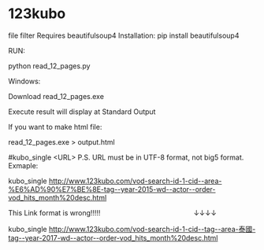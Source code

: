 # 123kubo
file filter
Requires beautifulsoup4
Installation:
pip install beautifulsoup4

RUN:

python read_12_pages.py

Windows:

Download read_12_pages.exe

Execute result will display at Standard Output


If you want to make html file:

read_12_pages.exe > output.html



#kubo_single \<URL\>
P.S. URL must be in UTF-8 format, not big5 format.
Exmaple:

kubo_single http://www.123kubo.com/vod-search-id-1-cid--area-%E6%AD%90%E7%BE%8E-tag--year-2015-wd--actor--order-vod_hits_month%20desc.html

This Link format is wrong!!!!!                                                                         ↓↓↓↓

kubo_single http://www.123kubo.com/vod-search-id-1-cid--tag--area-泰國-tag--year-2017-wd--actor--order-vod_hits_month%20desc.html
